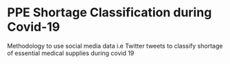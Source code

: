 # PPE Shortage Classification during Covid-19
Methodology to use social media data i.e Twitter tweets to classify shortage of essential medical supplies during covid 19
